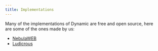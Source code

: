 ```yaml
---
title: Implementations
---
```

Many of the implementations of Dynamic are free and open source, here are some of the ones made by us: 

- [NebulaWEB](https://github.com/NebulaServices/Nebula)
- [Ludicrous](https://github.com/titaniumnetwork-dev/Ludicrous)
